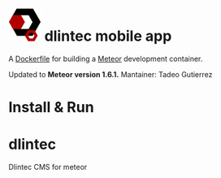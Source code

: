 ![alt tag](https://github.com/dlintec/dlintec/raw/master/public/dlintec1.png) dlintec mobile app
==========


A [Dockerfile](http://docs.docker.io/en/latest/reference/builder/) for building a [Meteor](http://www.meteor.com)
development container.

Updated to **Meteor version 1.6.1.**
Mantainer: Tadeo Gutierrez

Install & Run
=============

# dlintec
Dlintec CMS for meteor

